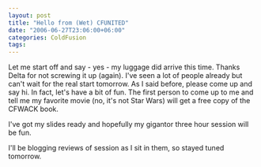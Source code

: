 ```yaml
---
layout: post
title: "Hello from (Wet) CFUNITED"
date: "2006-06-27T23:06:00+06:00"
categories: ColdFusion 
tags: 
---
```


Let me start off and say - yes - my luggage did arrive this time. Thanks Delta for not screwing it up (again). I've seen a lot of people already but can't wait for the real start tomorrow. As I said before, please come up and say hi. In fact, let's have a bit of fun. The first person to come up to me and tell me my favorite movie (no, it's not Star Wars) will get a free copy of the CFWACK book. 

I've got my slides ready and hopefully my gigantor three hour session will be fun. 

I'll be blogging reviews of session as I sit in them, so stayed tuned tomorrow.